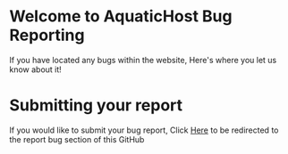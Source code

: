 # Welcome to AquaticHost Bug Reporting
If you have located any bugs within the website, Here's where you let us know about it!

# Submitting your report
If you would like to submit your bug report, Click [Here](https://github.com/AquaticHost/ReportBugs/issues/new?assignees=&labels=&template=bug_report.md&title=) to be redirected to the report bug section of this GitHub
